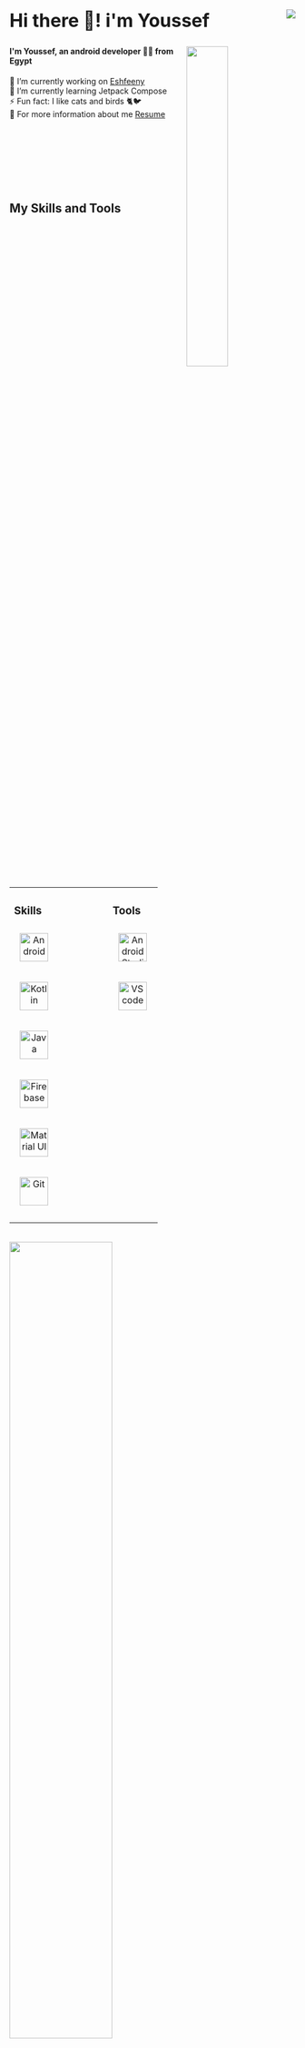 <h2 align="left" style="font-size: 2rem;">
  Hi there 👋! i'm Youssef
  <a>
    <img align="right" src="https://kounter.tk/badge/YoussefmSaber.kounter?label=&color=52796f&style=for-the-badge&cntSuffix=%20Profile%20Views&silent=false" />
  </a>
</h2>

<img align="right" width="38%" src="https://cdn.discordapp.com/attachments/981587143094845490/1074368823651749918/octocat-1676010233258.png"/>

<h4 align="left">I'm Youssef, an android developer 👨‍💻 from Egypt</h4>

<p align="left">🔭 I’m currently working on <a href="https://github.com/YoussefmSaber/Eshfeeny">Eshfeeny</a>
<br>
🌱 I’m currently learning Jetpack Compose
<br>
⚡ Fun fact: I like cats and birds 🐈🐦
<br>
📃 For more information about me <a href="https://docs.google.com/document/d/1A39nI6WA3tBmHzyM7wSKrdJ_VmgPa3xbdCeczSneRSI/edit?usp=sharing">Resume</a></p>

<br/>
<br/>
<br/>
<br/>
<br/>
<br/>

## My Skills and Tools  
<table><tr><td valign="top" width="33%">

<!-- Skills Section -->
### Skills  
<div align="center">

<!-- android icon -->
<a href="https://developer.android.com/" target="_blank"><img style="margin: 10px" src="https://profilinator.rishav.dev/skills-assets/android-original-wordmark.svg" alt="Android" height="50" /></a>  

<!-- kotlin icon -->
<a href="https://kotlinlang.org/" target="_blank"><img style="margin: 10px" src="https://profilinator.rishav.dev/skills-assets/kotlinlang-icon.svg" alt="Kotlin" height="50" /></a>

<!-- java icon -->
<a href="https://www.java.com/en/" target="_blank"><img style="margin: 10px" src="https://profilinator.rishav.dev/skills-assets/java-original-wordmark.svg" alt="Java" height="50" /></a>

<!-- firebase icon -->
<a href="https://firebase.google.com/" target="_blank"><img style="margin: 10px" src="https://profilinator.rishav.dev/skills-assets/firebase.png" alt="Firebase" height="50" /></a>

<!-- matrial ui icon -->
<a href="https://mui.com/" target="_blank"><img style="margin: 10px" src="https://profilinator.rishav.dev/skills-assets/mui.png" alt="Matrial UI" height="50" /></a> 

<!-- git icon -->
<a href="https://github.com/" target="_blank"><img style="margin: 10px" src="https://profilinator.rishav.dev/skills-assets/git-scm-icon.svg" alt="Git" height="50" /></a>  
</div>

</td><td valign="top" width="33%">

</td><td valign="top" width="33%">

<!-- Tools Section -->
### Tools  
<div align="center">  

<!-- android studio icon -->
<a href="https://developer.android.com/studio" target="_blank"><img style="margin: 10px" src="https://1.bp.blogspot.com/-LgTa-xDiknI/X4EflN56boI/AAAAAAAAPuk/24YyKnqiGkwRS9-_9suPKkfsAwO4wHYEgCLcBGAsYHQ/s0/image9.png" alt="Android Studio" height="50" /></a> 


<a href="https://code.visualstudio.com/" target="_blank"><img style="margin: 10px" src="https://upload.wikimedia.org/wikipedia/commons/thumb/9/9a/Visual_Studio_Code_1.35_icon.svg/512px-Visual_Studio_Code_1.35_icon.svg.png?20210804221519" alt="VS code" height="50" /></a>  
</div>

</td></tr></table>  

<br/>  
<div>
  <img align="left" src="https://cdn.discordapp.com/attachments/981587143094845490/1074381569604726815/Untitled_video_-_Made_with_Clipchamp.gif" width="60%" />
  <img align="right" src="https://cdn.discordapp.com/attachments/981587143094845490/1074382109487136829/Untitled_video_-_Made_with_Clipchamp_1.gif" width="40%" />
<div/>
